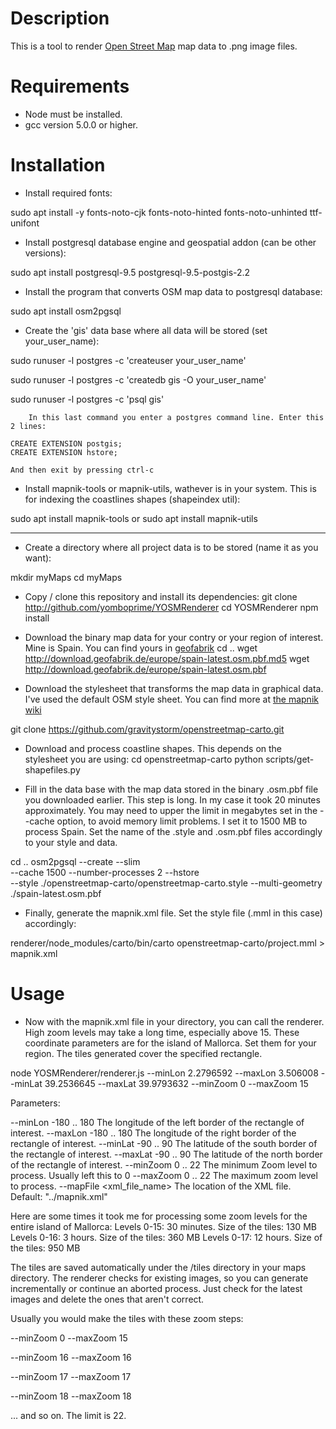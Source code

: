 
Description
===========

This is a tool to render [Open Street Map](http://osm.org) map data to .png image files.

Requirements
============

- Node must be installed.
- gcc version 5.0.0 or higher.


Installation
===========

- Install required fonts:

sudo apt install -y fonts-noto-cjk fonts-noto-hinted fonts-noto-unhinted ttf-unifont

- Install postgresql database engine and geospatial addon (can be other versions):

sudo apt install postgresql-9.5 postgresql-9.5-postgis-2.2

- Install the program that converts OSM map data to postgresql database:

sudo apt install osm2pgsql

- Create the 'gis' data base where all data will be stored (set your_user_name):

sudo runuser -l postgres -c 'createuser your_user_name'

sudo runuser -l postgres -c 'createdb gis -O your_user_name'

sudo runuser -l postgres -c 'psql gis'

        In this last command you enter a postgres command line. Enter this 2 lines:

	CREATE EXTENSION postgis;
	CREATE EXTENSION hstore;

	And then exit by pressing ctrl-c

- Install mapnik-tools or mapnik-utils, wathever is in your system.
This is for indexing the coastlines shapes (shapeindex util):

sudo apt install mapnik-tools
 or
sudo apt install mapnik-utils




---------------




- Create a directory where all project data is to be stored (name it as you want):

mkdir myMaps
cd myMaps

- Copy / clone this repository and install its dependencies:
git clone http://github.com/yomboprime/YOSMRenderer
cd YOSMRenderer
npm install


- Download the binary map data for your contry or your region of interest.
Mine is Spain. You can find yours in [geofabrik](http://download.geofabrik.de)
cd ..
wget http://download.geofabrik.de/europe/spain-latest.osm.pbf.md5
wget http://download.geofabrik.de/europe/spain-latest.osm.pbf

- Download the stylesheet that transforms the map data in graphical data.
I've used the default OSM style sheet. You can find more at [the mapnik wiki](https://github.com/mapnik/mapnik/wiki/StyleShare)

git clone https://github.com/gravitystorm/openstreetmap-carto.git

- Download and process coastline shapes. This depends on the stylesheet you are using:
cd openstreetmap-carto
python scripts/get-shapefiles.py

- Fill in the data base with the map data stored in the binary .osm.pbf file you downloaded earlier.
This step is long. In my case it took 20 minutes approximately.
You may need to upper the limit in megabytes set in the --cache option, to avoid memory limit problems. I set it to 1500 MB to process Spain.
Set the name of the .style and .osm.pbf files accordingly to your style and data.

cd ..
osm2pgsql --create --slim \
    --cache 1500 --number-processes 2 --hstore \
    --style ./openstreetmap-carto/openstreetmap-carto.style --multi-geometry \
    ./spain-latest.osm.pbf

- Finally, generate the mapnik.xml file. Set the style file (.mml in this case) accordingly:

renderer/node_modules/carto/bin/carto openstreetmap-carto/project.mml > mapnik.xml


Usage
=====

- Now with the mapnik.xml file in your directory, you can call the renderer.
High zoom levels may take a long time, especially above 15.
These coordinate parameters are for the island of Mallorca. Set them for your region.
The tiles generated cover the specified rectangle.

node YOSMRenderer/renderer.js --minLon 2.2796592 --maxLon 3.506008 --minLat 39.2536645 --maxLat 39.9793632 --minZoom 0 --maxZoom 15

Parameters:

--minLon -180 .. 180 The longitude of the left border of the rectangle of interest.
--maxLon -180 .. 180 The longitude of the right border of the rectangle of interest.
--minLat -90 .. 90 The latitude of the south border of the rectangle of interest.
--maxLat -90 .. 90 The latitude of the north border of the rectangle of interest.
--minZoom 0 .. 22 The minimum Zoom level to process. Usually left this to 0
--maxZoom 0 .. 22 The maximum zoom level to process.
--mapFile <xml_file_name> The location of the XML file. Default: "../mapnik.xml"

Here are some times it took me for processing some zoom levels for the entire island of Mallorca:
Levels 0-15: 30 minutes. Size of the tiles: 130 MB
Levels 0-16: 3 hours. Size of the tiles: 360 MB
Levels 0-17: 12 hours. Size of the tiles: 950 MB

The tiles are saved automatically under the /tiles directory in your maps directory.
The renderer checks for existing images, so you can generate incrementally or continue an aborted process.
Just check for the latest images and delete the ones that aren't correct.

Usually you would make the tiles with these zoom steps:

--minZoom 0 --maxZoom 15

--minZoom 16 --maxZoom 16

--minZoom 17 --maxZoom 17

--minZoom 18 --maxZoom 18

... and so on. The limit is 22.